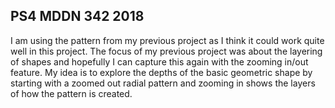 ## PS4 MDDN 342 2018

I am using the pattern from my previous project as I think it could work quite well in this project. The focus of my previous project was about the layering of shapes and hopefully I can capture this again with the zooming in/out feature. My idea is to explore the depths of the basic geometric shape by starting with a zoomed out radial pattern and zooming in shows the layers of how the pattern is created. 